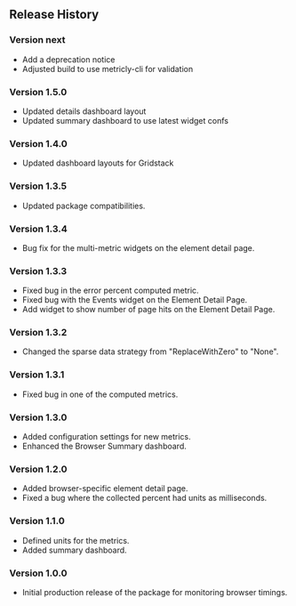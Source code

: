 ## Release History

### Version next

* Add a deprecation notice
* Adjusted build to use metricly-cli for validation

### Version 1.5.0

* Updated details dashboard layout
* Updated summary dashboard to use latest widget confs

### Version 1.4.0

* Updated dashboard layouts for Gridstack

### Version 1.3.5

* Updated package compatibilities.

### Version 1.3.4

* Bug fix for the multi-metric widgets on the element detail page.

### Version 1.3.3

* Fixed bug in the error percent computed metric.
* Fixed bug with the Events widget on the Element Detail Page.
* Add widget to show number of page hits on the Element Detail Page.

### Version 1.3.2

* Changed the sparse data strategy from "ReplaceWithZero" to "None".

### Version 1.3.1

* Fixed bug in one of the computed metrics.

### Version 1.3.0

* Added configuration settings for new metrics.
* Enhanced the Browser Summary dashboard.

### Version 1.2.0

* Added browser-specific element detail page.
* Fixed a bug where the collected percent had units as milliseconds.

### Version 1.1.0

* Defined units for the metrics.
* Added summary dashboard.

### Version 1.0.0

* Initial production release of the package for monitoring browser timings.